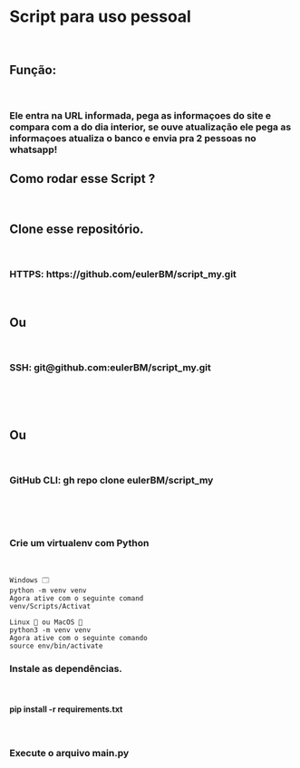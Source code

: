 <h1>Script para uso pessoal</h1><br>

<h2>Função:</h2><br>

<h3>Ele entra na URL informada, pega as informaçoes do site e compara com a do dia interior, se ouve atualização ele pega as informaçoes atualiza o banco e envia pra 2 pessoas no whatsapp!</h3>

<h2> Como rodar esse Script ? </h2><br>

<h2>Clone esse repositório.</h2><br>

<h3> HTTPS: https://github.com/eulerBM/script_my.git</h3><br>

<h2>Ou</h2><br>
<h3> SSH: git@github.com:eulerBM/script_my.git</h3><br><br><br>

<h2>Ou</h2><br>
<h3> GitHub CLI: gh repo clone eulerBM/script_my </h3><br><br><br>
  
<h3>Crie um virtualenv com Python</h3><br>

    Windows 🗔
    python -m venv venv
    Agora ative com o seguinte comand
    venv/Scripts/Activat

    Linux 🐧 ou MacOS 🍎
    python3 -m venv venv 
    Agora ative com o seguinte comando
    source env/bin/activate

<h3>Instale as dependências.</h3><br>
    <h4>pip install -r requirements.txt</h4><br>

<h3>Execute o arquivo main.py</h3><br>


    